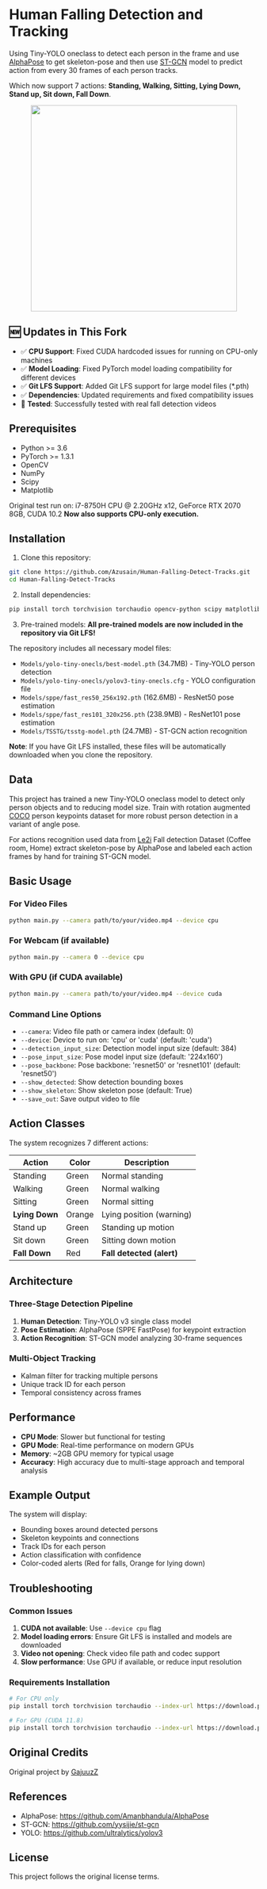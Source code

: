 # Human Falling Detection and Tracking

Using Tiny-YOLO oneclass to detect each person in the frame and use [AlphaPose](https://github.com/MVIG-SJTU/AlphaPose) to get skeleton-pose and then use [ST-GCN](https://github.com/yysijie/st-gcn) model to predict action from every 30 frames of each person tracks.

Which now support 7 actions: **Standing, Walking, Sitting, Lying Down, Stand up, Sit down, Fall Down**.

<div align="center">
    <img src="sample1.gif" width="416">
</div>

## 🆕 Updates in This Fork

- ✅ **CPU Support**: Fixed CUDA hardcoded issues for running on CPU-only machines
- ✅ **Model Loading**: Fixed PyTorch model loading compatibility for different devices
- ✅ **Git LFS Support**: Added Git LFS support for large model files (*.pth)
- ✅ **Dependencies**: Updated requirements and fixed compatibility issues
- 🎯 **Tested**: Successfully tested with real fall detection videos

## Prerequisites

- Python >= 3.6
- PyTorch >= 1.3.1
- OpenCV
- NumPy
- Scipy
- Matplotlib

Original test run on: i7-8750H CPU @ 2.20GHz x12, GeForce RTX 2070 8GB, CUDA 10.2
**Now also supports CPU-only execution.**

## Installation

1. Clone this repository:
```bash
git clone https://github.com/Azusain/Human-Falling-Detect-Tracks.git
cd Human-Falling-Detect-Tracks
```

2. Install dependencies:
```bash
pip install torch torchvision torchaudio opencv-python scipy matplotlib numpy
```

3. Pre-trained models:
**All pre-trained models are now included in the repository via Git LFS!**

The repository includes all necessary model files:
- `Models/yolo-tiny-onecls/best-model.pth` (34.7MB) - Tiny-YOLO person detection
- `Models/yolo-tiny-onecls/yolov3-tiny-onecls.cfg` - YOLO configuration file
- `Models/sppe/fast_res50_256x192.pth` (162.6MB) - ResNet50 pose estimation
- `Models/sppe/fast_res101_320x256.pth` (238.9MB) - ResNet101 pose estimation
- `Models/TSSTG/tsstg-model.pth` (24.7MB) - ST-GCN action recognition

**Note**: If you have Git LFS installed, these files will be automatically downloaded when you clone the repository.

## Data

This project has trained a new Tiny-YOLO oneclass model to detect only person objects and to reducing model size. Train with rotation augmented [COCO](http://cocodataset.org/#home) person keypoints dataset for more robust person detection in a variant of angle pose.

For actions recognition used data from [Le2i](http://le2i.cnrs.fr/Fall-detection-Dataset?lang=fr) Fall detection Dataset (Coffee room, Home) extract skeleton-pose by AlphaPose and labeled each action frames by hand for training ST-GCN model.


## Basic Usage

### For Video Files
```bash
python main.py --camera path/to/your/video.mp4 --device cpu
```

### For Webcam (if available)
```bash
python main.py --camera 0 --device cpu
```

### With GPU (if CUDA available)
```bash
python main.py --camera path/to/your/video.mp4 --device cuda
```

### Command Line Options

- `--camera`: Video file path or camera index (default: 0)
- `--device`: Device to run on: 'cpu' or 'cuda' (default: 'cuda')
- `--detection_input_size`: Detection model input size (default: 384)
- `--pose_input_size`: Pose model input size (default: '224x160') 
- `--pose_backbone`: Pose backbone: 'resnet50' or 'resnet101' (default: 'resnet50')
- `--show_detected`: Show detection bounding boxes
- `--show_skeleton`: Show skeleton pose (default: True)
- `--save_out`: Save output video to file

## Action Classes

The system recognizes 7 different actions:

| Action | Color | Description |
|--------|--------|-------------|
| Standing | Green | Normal standing |
| Walking | Green | Normal walking |
| Sitting | Green | Normal sitting |
| **Lying Down** | Orange | Lying position (warning) |
| Stand up | Green | Standing up motion |
| Sit down | Green | Sitting down motion |
| **Fall Down** | Red | **Fall detected (alert)** |

## Architecture

### Three-Stage Detection Pipeline

1. **Human Detection**: Tiny-YOLO v3 single class model
2. **Pose Estimation**: AlphaPose (SPPE FastPose) for keypoint extraction
3. **Action Recognition**: ST-GCN model analyzing 30-frame sequences

### Multi-Object Tracking
- Kalman filter for tracking multiple persons
- Unique track ID for each person
- Temporal consistency across frames

## Performance

- **CPU Mode**: Slower but functional for testing
- **GPU Mode**: Real-time performance on modern GPUs
- **Memory**: ~2GB GPU memory for typical usage
- **Accuracy**: High accuracy due to multi-stage approach and temporal analysis

## Example Output

The system will display:
- Bounding boxes around detected persons
- Skeleton keypoints and connections
- Track IDs for each person
- Action classification with confidence
- Color-coded alerts (Red for falls, Orange for lying down)

## Troubleshooting

### Common Issues

1. **CUDA not available**: Use `--device cpu` flag
2. **Model loading errors**: Ensure Git LFS is installed and models are downloaded
3. **Video not opening**: Check video file path and codec support
4. **Slow performance**: Use GPU if available, or reduce input resolution

### Requirements Installation
```bash
# For CPU only
pip install torch torchvision torchaudio --index-url https://download.pytorch.org/whl/cpu

# For GPU (CUDA 11.8)  
pip install torch torchvision torchaudio --index-url https://download.pytorch.org/whl/cu118
```

## Original Credits

Original project by [GajuuzZ](https://github.com/GajuuzZ/Human-Falling-Detect-Tracks)

## References

- AlphaPose: https://github.com/Amanbhandula/AlphaPose
- ST-GCN: https://github.com/yysijie/st-gcn
- YOLO: https://github.com/ultralytics/yolov3

## License

This project follows the original license terms.
